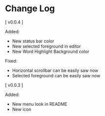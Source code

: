 # Change Log

[ v0.0.4 ]

Added:

- New status bar color
- New selected foreground in editor
- New Word Highlight Background color

Fixed:

- Horizontal scrollbar can be easily saw now
- Selected foreground can be easily saw now

[ v0.0.3 ]

Added:

- New menu look in README
- New icon
